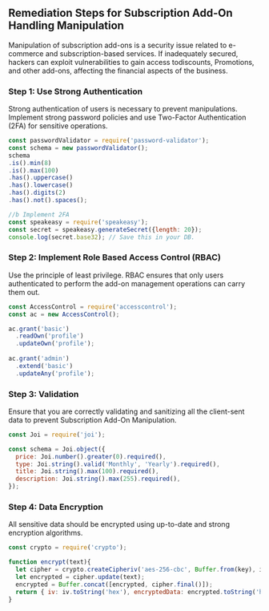 

## Remediation Steps for Subscription Add-On Handling Manipulation

Manipulation of subscription add-ons is a security issue related to e-commerce and subscription-based services. If inadequately secured, hackers can exploit vulnerabilities to gain access todiscounts, Promotions, and other add-ons, affecting the financial aspects of the business. 

### Step 1: Use Strong Authentication
Strong authentication of users is necessary to prevent manipulations. Implement strong password policies and use Two-Factor Authentication (2FA) for sensitive operations. 

```javascript
const passwordValidator = require('password-validator');
const schema = new passwordValidator();
schema
.is().min(8)                                  
.is().max(100)                                 
.has().uppercase()                          
.has().lowercase()                         
.has().digits(2)                              
.has().not().spaces();                      

//b Implement 2FA
const speakeasy = require('speakeasy');
const secret = speakeasy.generateSecret({length: 20});
console.log(secret.base32); // Save this in your DB.
```

### Step 2: Implement Role Based Access Control (RBAC)

Use the principle of least privilege. RBAC ensures that only users authenticated to perform the add-on management operations can carry them out.

```javascript
const AccessControl = require('accesscontrol');
const ac = new AccessControl();

ac.grant('basic')
  .readOwn('profile')
  .updateOwn('profile');
  
ac.grant('admin')
  .extend('basic')
  .updateAny('profile');
```

### Step 3: Validation

Ensure that you are correctly validating and sanitizing all the client-sent data to prevent Subscription Add-On Manipulation.

```javascript
const Joi = require('joi');

const schema = Joi.object({
  price: Joi.number().greater(0).required(),
  type: Joi.string().valid('Monthly', 'Yearly').required(),
  title: Joi.string().max(100).required(),
  description: Joi.string().max(255).required(),
});
```


### Step 4: Data Encryption

All sensitive data should be encrypted using up-to-date and strong encryption algorithms.

```javascript
const crypto = require('crypto');

function encrypt(text){
  let cipher = crypto.createCipheriv('aes-256-cbc', Buffer.from(key), iv);
  let encrypted = cipher.update(text);
  encrypted = Buffer.concat([encrypted, cipher.final()]);
  return { iv: iv.toString('hex'), encryptedData: encrypted.toString('hex') };
}
```